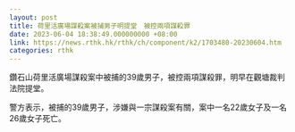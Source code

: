 ```yaml
---
layout: post
title: 荷里活廣場謀殺案被捕男子明提堂　被控兩項謀殺罪
date: 2023-06-04 18:38:49.000000000 +08:00
link: https://news.rthk.hk/rthk/ch/component/k2/1703480-20230604.htm
categories: rthk
---
```


鑽石山荷里活廣場謀殺案中被捕的39歲男子，被控兩項謀殺罪，明早在觀塘裁判法院提堂。

警方表示，被捕的39歲男子，涉嫌與一宗謀殺案有關，案中一名22歲女子及一名26歲女子死亡。
